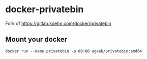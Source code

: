 # docker-privatebin
Fork of https://gitlab.koehn.com/docker/privatebin


## Mount your docker
```
docker run --name privatebin -p 80:80 ugeek/privatebin:amd64
```
